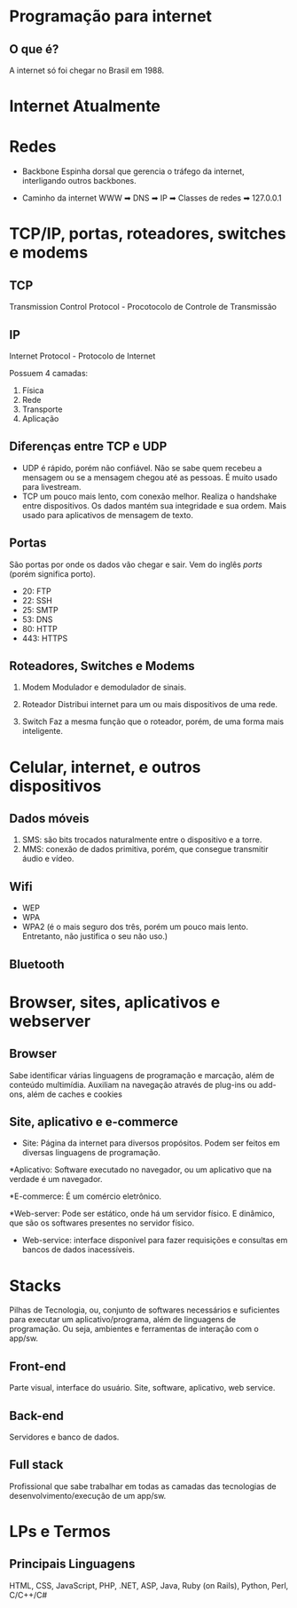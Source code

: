 # Programação para internet

## O que é?



A internet só foi chegar no Brasil em 1988.



# Internet Atualmente



# Redes
* Backbone
  Espinha dorsal que gerencia o tráfego da internet, interligando outros backbones.

* Caminho da internet
  WWW ➡ DNS ➡ IP ➡ Classes de redes ➡ 127.0.0.1


# TCP/IP, portas, roteadores, switches e modems

## TCP
Transmission Control Protocol - Procotocolo de Controle de Transmissão

## IP
Internet Protocol - Protocolo de Internet

Possuem 4 camadas:
1. Física
2. Rede
3. Transporte
4. Aplicação

## Diferenças entre TCP e UDP
* UDP é rápido, porém não confiável. Não se sabe quem recebeu a mensagem ou se a mensagem chegou até as pessoas. É muito usado para livestream.
* TCP um pouco mais lento, com conexão melhor. Realiza o handshake entre dispositivos. Os dados mantém sua integridade e sua ordem. Mais usado para aplicativos de mensagem de texto.

## Portas
São portas por onde os dados vão chegar e sair. Vem do inglês *ports* (porém significa porto).

* 20: FTP
* 22: SSH
* 25: SMTP
* 53: DNS
* 80: HTTP
* 443: HTTPS 

## Roteadores, Switches e Modems

1. Modem
Modulador e demodulador de sinais. 

2. Roteador
Distribui internet para um ou mais dispositivos de uma rede.

3. Switch
Faz a mesma função que o roteador, porém, de uma forma mais inteligente.

# Celular, internet, e outros dispositivos

## Dados móveis
1. SMS: são bits trocados naturalmente entre o dispositivo e a torre.
2. MMS: conexão de dados primitiva, porém, que consegue transmitir áudio e vídeo.


## Wifi
* WEP
* WPA
* WPA2 (é o mais seguro dos três, porém um pouco mais lento. Entretanto, não justifica o seu não uso.)

## Bluetooth


# Browser, sites, aplicativos e webserver

## Browser
Sabe identificar várias linguagens de programação e marcação, além de conteúdo multimídia.
Auxiliam na navegação através de plug-ins ou add-ons, além de caches e cookies

## Site, aplicativo e e-commerce
* Site: Página da internet para diversos propósitos. Podem ser feitos em diversas linguagens de programação.

*Aplicativo: Software executado no navegador, ou um aplicativo que na verdade é um navegador.

*E-commerce: É um comércio eletrônico.

*Web-server: Pode ser estático, onde há um servidor físico. E dinâmico, que são os softwares presentes no servidor físico.

* Web-service: interface disponível para fazer requisições e consultas em bancos de dados inacessíveis.

# Stacks
Pilhas de Tecnologia, ou, conjunto de softwares necessários e suficientes para executar um aplicativo/programa, além de linguagens de programação. Ou seja, ambientes e ferramentas de interação com o app/sw.

## Front-end
Parte visual, interface do usuário. Site, software, aplicativo, web service.

## Back-end
Servidores e banco de dados.

## Full stack
Profissional que sabe trabalhar em todas as camadas das tecnologias de desenvolvimento/execução de um app/sw.

# LPs e Termos

## Principais Linguagens
HTML, CSS, JavaScript, PHP, .NET, ASP, Java, Ruby (on Rails), Python, Perl, C/C++/C# 
